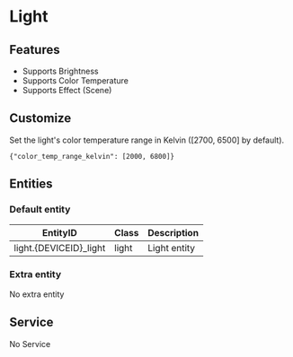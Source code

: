 # Light
## Features
- Supports Brightness
- Supports Color Temperature
- Supports Effect (Scene)

## Customize

Set the light's color temperature range in Kelvin ([2700, 6500] by default).

```
{"color_temp_range_kelvin": [2000, 6800]}
```

## Entities
### Default entity
| EntityID               | Class | Description  |
|------------------------|-------|--------------|
| light.{DEVICEID}_light | light | Light entity |

### Extra entity

No extra entity


## Service

No Service